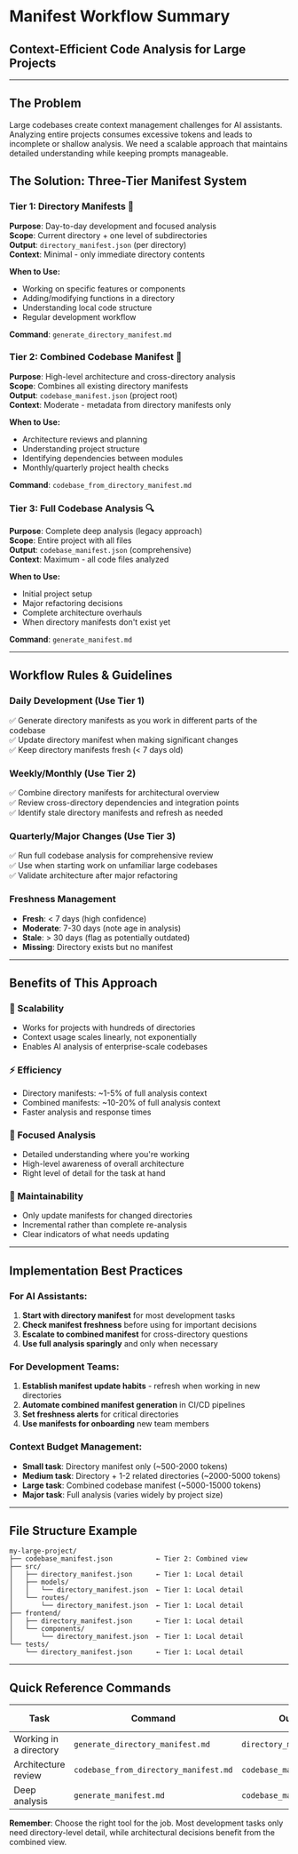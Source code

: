 # **Manifest Workflow Summary**
## **Context-Efficient Code Analysis for Large Projects**

---

## **The Problem**
Large codebases create context management challenges for AI assistants. Analyzing entire projects consumes excessive tokens and leads to incomplete or shallow analysis. We need a scalable approach that maintains detailed understanding while keeping prompts manageable.

## **The Solution: Three-Tier Manifest System**

### **Tier 1: Directory Manifests** 📁
**Purpose**: Day-to-day development and focused analysis  
**Scope**: Current directory + one level of subdirectories  
**Output**: `directory_manifest.json` (per directory)  
**Context**: Minimal - only immediate directory contents

**When to Use:**
- Working on specific features or components
- Adding/modifying functions in a directory  
- Understanding local code structure
- Regular development workflow

**Command**: `generate_directory_manifest.md`

### **Tier 2: Combined Codebase Manifest** 🔗
**Purpose**: High-level architecture and cross-directory analysis  
**Scope**: Combines all existing directory manifests  
**Output**: `codebase_manifest.json` (project root)  
**Context**: Moderate - metadata from directory manifests only

**When to Use:**
- Architecture reviews and planning
- Understanding project structure
- Identifying dependencies between modules
- Monthly/quarterly project health checks

**Command**: `codebase_from_directory_manifest.md`

### **Tier 3: Full Codebase Analysis** 🔍
**Purpose**: Complete deep analysis (legacy approach)  
**Scope**: Entire project with all files  
**Output**: `codebase_manifest.json` (comprehensive)  
**Context**: Maximum - all code files analyzed

**When to Use:**
- Initial project setup
- Major refactoring decisions
- Complete architecture overhauls
- When directory manifests don't exist yet

**Command**: `generate_manifest.md`

---

## **Workflow Rules & Guidelines**

### **Daily Development** (Use Tier 1)
✅ Generate directory manifests as you work in different parts of the codebase  
✅ Update directory manifest when making significant changes  
✅ Keep directory manifests fresh (< 7 days old)  

### **Weekly/Monthly** (Use Tier 2)
✅ Combine directory manifests for architectural overview  
✅ Review cross-directory dependencies and integration points  
✅ Identify stale directory manifests and refresh as needed  

### **Quarterly/Major Changes** (Use Tier 3)
✅ Run full codebase analysis for comprehensive review  
✅ Use when starting work on unfamiliar large codebases  
✅ Validate architecture after major refactoring  

### **Freshness Management**
- **Fresh**: < 7 days (high confidence)
- **Moderate**: 7-30 days (note age in analysis)
- **Stale**: > 30 days (flag as potentially outdated)
- **Missing**: Directory exists but no manifest

---

## **Benefits of This Approach**

### **🚀 Scalability**
- Works for projects with hundreds of directories
- Context usage scales linearly, not exponentially
- Enables AI analysis of enterprise-scale codebases

### **⚡ Efficiency** 
- Directory manifests: ~1-5% of full analysis context
- Combined manifests: ~10-20% of full analysis context
- Faster analysis and response times

### **🎯 Focused Analysis**
- Detailed understanding where you're working
- High-level awareness of overall architecture
- Right level of detail for the task at hand

### **🔄 Maintainability**
- Only update manifests for changed directories
- Incremental rather than complete re-analysis
- Clear indicators of what needs updating

---

## **Implementation Best Practices**

### **For AI Assistants:**
1. **Start with directory manifest** for most development tasks
2. **Check manifest freshness** before using for important decisions
3. **Escalate to combined manifest** for cross-directory questions
4. **Use full analysis sparingly** and only when necessary

### **For Development Teams:**
1. **Establish manifest update habits** - refresh when working in new directories
2. **Automate combined manifest generation** in CI/CD pipelines
3. **Set freshness alerts** for critical directories
4. **Use manifests for onboarding** new team members

### **Context Budget Management:**
- **Small task**: Directory manifest only (~500-2000 tokens)
- **Medium task**: Directory + 1-2 related directories (~2000-5000 tokens)  
- **Large task**: Combined codebase manifest (~5000-15000 tokens)
- **Major task**: Full analysis (varies widely by project size)

---

## **File Structure Example**

```
my-large-project/
├── codebase_manifest.json           ← Tier 2: Combined view
├── src/
│   ├── directory_manifest.json      ← Tier 1: Local detail
│   ├── models/
│   │   └── directory_manifest.json  ← Tier 1: Local detail
│   └── routes/
│       └── directory_manifest.json  ← Tier 1: Local detail
├── frontend/
│   ├── directory_manifest.json      ← Tier 1: Local detail
│   └── components/
│       └── directory_manifest.json  ← Tier 1: Local detail
└── tests/
    └── directory_manifest.json      ← Tier 1: Local detail
```

---

## **Quick Reference Commands**

| Task | Command | Output | Context Used |
|------|---------|--------|--------------|
| Working in a directory | `generate_directory_manifest.md` | `directory_manifest.json` | Minimal |
| Architecture review | `codebase_from_directory_manifest.md` | `codebase_manifest.json` | Moderate |
| Deep analysis | `generate_manifest.md` | `codebase_manifest.json` | Maximum |

**Remember**: Choose the right tool for the job. Most development tasks only need directory-level detail, while architectural decisions benefit from the combined view.